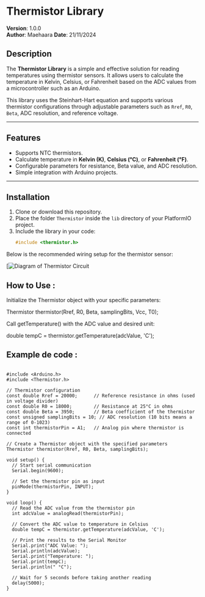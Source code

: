 # Thermistor Library

**Version**: 1.0.0  
**Author**: Maehaara
**Date**: 21/11/2024

## Description

The **Thermistor Library** is a simple and effective solution for reading temperatures using thermistor sensors. It allows users to calculate the temperature in Kelvin, Celsius, or Fahrenheit based on the ADC values from a microcontroller such as an Arduino.

This library uses the Steinhart-Hart equation and supports various thermistor configurations through adjustable parameters such as `Rref`, `R0`, `Beta`, ADC resolution, and reference voltage.

---

## Features

- Supports NTC thermistors.
- Calculate temperature in **Kelvin (K)**, **Celsius (°C)**, or **Fahrenheit (°F)**.
- Configurable parameters for resistance, Beta value, and ADC resolution.
- Simple integration with Arduino projects.

---

## Installation

1. Clone or download this repository.
2. Place the folder `Thermistor` inside the `lib` directory of your PlatformIO project.
3. Include the library in your code:
   ```cpp
   #include <thermistor.h>

Below is the recommended wiring setup for the thermistor sensor:

[![Diagram of Thermistor Circuit](https://github.com/Maehaara03/Thermistor/blob/main/image%20readme.png?raw=true)

## How to Use :

Initialize the Thermistor object with your specific parameters:

Thermistor thermistor(Rref, R0, Beta, samplingBits, Vcc, T0);


Call getTemperature() with the ADC value and desired unit:

double tempC = thermistor.getTemperature(adcValue, 'C');

## Example de code :

```

#include <Arduino.h>
#include <Thermistor.h>

// Thermistor configuration
const double Rref = 20000;      // Reference resistance in ohms (used in voltage divider)
const double R0 = 18000;        // Resistance at 25°C in ohms
const double Beta = 3950;       // Beta coefficient of the thermistor
const unsigned samplingBits = 10; // ADC resolution (10 bits means a range of 0-1023)
const int thermistorPin = A1;   // Analog pin where thermistor is connected

// Create a Thermistor object with the specified parameters
Thermistor thermistor(Rref, R0, Beta, samplingBits);

void setup() {
  // Start serial communication
  Serial.begin(9600);
  
  // Set the thermistor pin as input
  pinMode(thermistorPin, INPUT);
}

void loop() {
  // Read the ADC value from the thermistor pin
  int adcValue = analogRead(thermistorPin);
  
  // Convert the ADC value to temperature in Celsius
  double tempC = thermistor.getTemperature(adcValue, 'C');
  
  // Print the results to the Serial Monitor
  Serial.print("ADC Value: ");
  Serial.println(adcValue);
  Serial.print("Temperature: ");
  Serial.print(tempC);
  Serial.println(" °C");
  
  // Wait for 5 seconds before taking another reading
  delay(5000);
}

